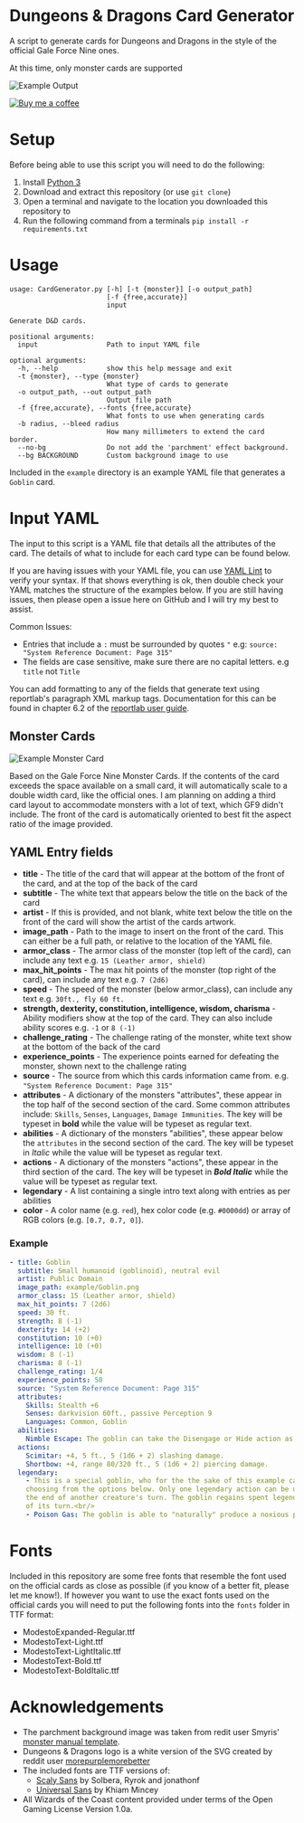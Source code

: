 # Dungeons & Dragons Card Generator
A script to generate cards for Dungeons and Dragons in the style of the official Gale Force Nine ones.

At this time, only monster cards are supported

<meta property="og:image"
    content="https://raw.githubusercontent.com/ep1cman/DnD-Card-Generator/master/docs/monster.png" />
![Example Output](docs/monster.png)

[![Buy me a coffee](https://www.buymeacoffee.com/assets/img/custom_images/black_img.png)](https://www.buymeacoffee.com/ep1cman)

# Setup
Before being able to use this script you will need to do the following:
 1. Install [Python 3](https://www.python.org/downloads/)
 1. Download and extract this repository (or use `git clone`)
 1. Open a terminal and navigate to the location you downloaded this repository to
 1. Run the following command from a terminals
 ```pip install -r requirements.txt```

# Usage
```
usage: CardGenerator.py [-h] [-t {monster}] [-o output_path]
                        [-f {free,accurate}]
                        input

Generate D&D cards.

positional arguments:
  input                 Path to input YAML file

optional arguments:
  -h, --help            show this help message and exit
  -t {monster}, --type {monster}
                        What type of cards to generate
  -o output_path, --out output_path
                        Output file path
  -f {free,accurate}, --fonts {free,accurate}
                        What fonts to use when generating cards
  -b radius, --bleed radius
                        How many millimeters to extend the card border.
  --no-bg               Do not add the 'parchment' effect background.
  --bg BACKGROUND       Custom background image to use
```
Included in the `example` directory is an example YAML file that generates a `Goblin` card.

# Input YAML
The input to this script is a YAML file that details all the attributes of the card. The details of what to include for each card type can be found below.

If you are having issues with your YAML file, you can use [YAML Lint](http://www.yamllint.com/) to verify your syntax. If that shows everything is ok, then double check your YAML matches the structure of the examples below. If you are still having issues, then please open a issue here on GitHub and I will try my best to assist.

Common Issues:
 - Entries that include a `:` must be surrounded by quotes `"` e.g: ``source: "System Reference Document: Page 315"``
 - The fields are case sensitive, make sure there are no capital letters. e.g ``title`` not ``Title``

You can add formatting to any of the fields that generate text using reportlab's paragraph XML markup tags. Documentation for this can be found in chapter 6.2 of the [reportlab user guide](https://www.reportlab.com/docs/reportlab-userguide.pdf).

## Monster Cards
![Example Monster Card](docs/monster.png)

Based on the Gale Force Nine Monster Cards. If the contents of the card exceeds the space available on a small card, it will automatically scale to a double width card, like the official ones. I am planning on adding a third card layout to accommodate monsters with a lot of text, which GF9 didn't include. The front of the card is automatically oriented to best fit the aspect ratio of the image provided.

## YAML Entry fields
- **title** - The title of the card that will appear at the bottom of the front of the card, and at the top of the back of the card
- **subtitle** - The white text that appears below the title on the back of the card
- **artist** - If this is provided, and not blank, white text below the title on the front of the card will show the artist of the cards artwork.
- **image_path** - Path to the image to insert on the front of the card. This can either be a full path, or relative to the location of the YAML file.
- **armor_class** - The armor class of the monster (top left of the card), can include any text e.g. ``15 (Leather armor, shield)``
- **max_hit_points** - The max hit points of the monster (top right of the card), can include any text e.g. ``7 (2d6)``
- **speed** - The speed of the monster (below armor_class), can include any text e.g. ``30ft., fly 60 ft.``
- **strength, dexterity, constitution, intelligence, wisdom, charisma** - Ability modifiers show at the top of the card. They can also include ability scores e.g. `-1` or `8 (-1)`
- **challenge_rating** - The challenge rating of the monster, white text show at the bottom of the back of the card
- **experience_points** - The experience points earned for defeating the monster, shown next to the challenge rating
- **source** - The source from which this cards information came from. e.g. ``"System Reference Document: Page 315"``
- **attributes** - A dictionary of the monsters "attributes", these appear in the top half of the second section of the card. Some common attributes include: `Skills`, `Senses`, `Languages`, `Damage Immunities`. The key will be typeset in **bold** while the value will be typeset as regular text.
- **abilities** - A dictionary of the monsters "abilities", these appear below the ``attributes`` in the second section of the card. The key will be typeset in *Italic* while the value will be typeset as regular text.
- **actions** - A dictionary of the monsters "actions", these appear in the third section of the card. The key will be typeset in **_Bold Italic_** while the value will be typeset as regular text.
- **legendary** - A list containing a single intro text along with entries as per abilities
- **color** - A color name (e.g. `red`), hex color code (e.g. `#0000dd`) or array of RGB colors (e.g. `[0.7, 0.7, 0]`).

### Example
``` YAML
- title: Goblin
  subtitle: Small humanoid (goblinoid), neutral evil
  artist: Public Domain
  image_path: example/Goblin.png
  armor_class: 15 (Leather armor, shield)
  max_hit_points: 7 (2d6)
  speed: 30 ft.
  strength: 8 (-1)
  dexterity: 14 (+2)
  constitution: 10 (+0)
  intelligence: 10 (+0)
  wisdom: 8 (-1)
  charisma: 8 (-1)
  challenge_rating: 1/4
  experience_points: 50
  source: "System Reference Document: Page 315"
  attributes:
    Skills: Stealth +6
    Senses: darkvision 60ft., passive Perception 9
    Languages: Common, Goblin
  abilities:
    Nimble Escape: The goblin can take the Disengage or Hide action as a bonus action on each of its turns.
  actions:
    Scimitar: +4, 5 ft., 5 (1d6 + 2) slashing damage.
    Shortbow: +4, range 80/320 ft., 5 (1d6 + 2) piercing damage.
  legendary:
    - This is a special goblin, who for the the sake of this example can take 3 legendary actions,
    choosing from the options below. Only one legendary action can be used at a time and only at
    the end of another creature's turn. The goblin regains spent legendary actions at the start
    of its turn.<br/>
    - Poison Gas: The goblin is able to "naturally" produce a noxious poison gas cloud, that causes 1 (1d4) of poison damage
```


# Fonts
Included in this repository are some free fonts that resemble the font used on the
official cards as close as possible (if you know of a better fit, please let me 
know!). If however you want to use the exact fonts used on the official cards you 
will need to put the following fonts into the `fonts` folder in TTF format:
- ModestoExpanded-Regular.ttf
- ModestoText-Light.ttf
- ModestoText-LightItalic.ttf
- ModestoText-Bold.ttf
- ModestoText-BoldItalic.ttf

# Acknowledgements
 - The parchment background image was taken from redit user Smyris' [monster manual template](https://www.reddit.com/r/DnD/comments/2x8u77/5e_tried_to_recreate_the_monster_manuals_style/).
 - Dungeons & Dragons logo is a white version of the SVG created by reddit user [morepurplemorebetter](https://www.reddit.com/r/DnD/comments/4t57fn/dd_5e_vector_icons/)
 - The included fonts are TTF versions of:
    - [Scaly Sans](https://github.com/jonathonf/solbera-dnd-fonts) by Solbera, Ryrok and jonathonf
    - [Universal Sans](https://www.dafont.com/universal-serif.font) by Khiam Mincey
 - All Wizards of the Coast content provided under terms of the Open Gaming License Version 1.0a.